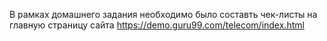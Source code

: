 В рамках домашнего задания необходимо было составть чек-листы на главную страницу сайта https://demo.guru99.com/telecom/index.html
